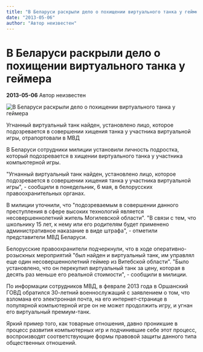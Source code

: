 ```yaml
---
title: "В Беларуси раскрыли дело о похищении виртуального танка у геймера"
date: "2013-05-06"
author: "Автор неизвестен"
---
```


# В Беларуси раскрыли дело о похищении виртуального танка у геймера

**2013-05-06** Автор неизвестен

![В Беларуси раскрыли дело о похищении виртуального танка у геймера](http://news.liga.net/upload/resize_cache/iblock/775/380_230_2/775d68c3d8d607e34bb62e2d53906188.jpg)

Угнанный виртуальный танк найден, установлено лицо, которое подозревается в совершении хищения танка у участника виртуальной игры, отрапортовали в МВД

В Беларуси сотрудники милиции установили личность подростка, который подозревается в хищении виртуального танка у участника компьютерной игры.

"Угнанный виртуальный танк найден, установлено лицо, которое подозревается в совершении хищения танка у участника виртуальной игры", - сообщили в понедельник, 6 мая, в белорусских правоохранительных органах.

В милиции уточнили, что "подозреваемым в совершении данного преступления в сфере высоких технологий является несовершеннолетний житель Могилевской области". "В связи с тем, что школьнику 15 лет, к нему или его родителям будет применено административное наказание в виде штрафа", - отметили представители МВД Беларуси.

Белорусские правоохранители подчеркнули, что в ходе оперативно-розыскных мероприятий "был найден и виртуальный танк, им управлял еще один несовершеннолетний геймер из Витебской области". "Было установлено, что он перекупил виртуальный танк за цену, которая в десять раз меньше его реальной стоимости", - сообщили в милиции.

По информации сотрудников МВД, в феврале 2013 года в Оршанский ГОВД обратился 30-летний военнослужащий с заявлением о том, что взломана его электронная почта, на его интернет-странице в популярной компьютерной игре он не может продолжить игру, и угнан его виртуальный премиум-танк.

Яркий пример того, как товарные отношения, давно проникшие в процесс развития компьютерных игр и подчинившие себе этот процесс, воспроизводят соответствующие формы правовой защиты данного типа общественных отношений.